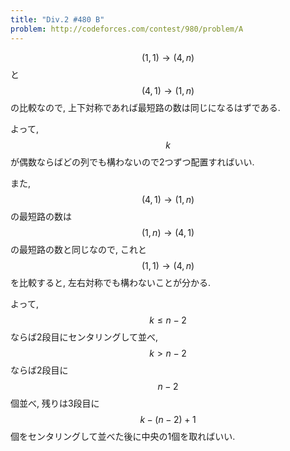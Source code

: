 ```yaml
---
title: "Div.2 #480 B"
problem: http://codeforces.com/contest/980/problem/A
---
```

$$ (1, 1) \rightarrow (4, n) $$ と $$ (4, 1) \rightarrow (1, n) $$ の比較なので, 上下対称であれば最短路の数は同じになるはずである.

よって, $$ k $$ が偶数ならばどの列でも構わないので2つずつ配置すればいい.

また, $$ (4, 1) \rightarrow (1, n) $$ の最短路の数は $$ (1, n) \rightarrow (4, 1) $$ の最短路の数と同じなので, これと $$ (1, 1) \rightarrow (4, n) $$ を比較すると, 左右対称でも構わないことが分かる.

よって, $$ k \leq n-2 $$ ならば2段目にセンタリングして並べ, $$ k \gt n-2 $$ ならば2段目に $$ n-2 $$ 個並べ, 残りは3段目に $$ k-(n-2)+1 $$ 個をセンタリングして並べた後に中央の1個を取ればいい.
